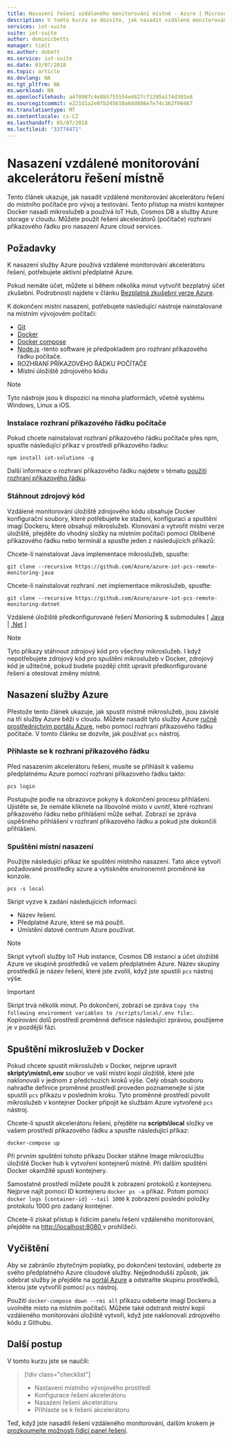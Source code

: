 ```yaml
---
title: Nasazení řešení vzdáleného monitorování místně - Azure | Microsoft Docs
description: V tomto kurzu se dozvíte, jak nasadit vzdálené monitorování akcelerátoru řešení do místního počítače pro vývoj a testování.
services: iot-suite
suite: iot-suite
author: dominicbetts
manager: timlt
ms.author: dobett
ms.service: iot-suite
ms.date: 03/07/2018
ms.topic: article
ms.devlang: NA
ms.tgt_pltfrm: NA
ms.workload: NA
ms.openlocfilehash: a470987c4e8b5755554e4827cf1295a174d301e8
ms.sourcegitcommit: e221d1a2e0fb245610a6dd886e7e74c362f06467
ms.translationtype: MT
ms.contentlocale: cs-CZ
ms.lasthandoff: 05/07/2018
ms.locfileid: "33774471"
---
```

# <a name="deploy-the-remote-monitoring-solution-accelerator-locally"></a>Nasazení vzdálené monitorování akcelerátoru řešení místně

Tento článek ukazuje, jak nasadit vzdálené monitorování akcelerátoru řešení do místního počítače pro vývoj a testování. Tento přístup na místní kontejner Docker nasadí mikroslužeb a používá IoT Hub, Cosmos DB a služby Azure storage v cloudu. Můžete použít řešení akcelerátorů (počítače) rozhraní příkazového řádku pro nasazení Azure cloud services.

## <a name="prerequisites"></a>Požadavky

K nasazení služby Azure používá vzdálené monitorování akcelerátoru řešení, potřebujete aktivní předplatné Azure.

Pokud nemáte účet, můžete si během několika minut vytvořit bezplatný účet zkušební. Podrobnosti najdete v článku [Bezplatná zkušební verze Azure](http://azure.microsoft.com/pricing/free-trial/).

K dokončení místní nasazení, potřebujete následující nástroje nainstalované na místním vývojovém počítači:

* [Git](https://git-scm.com/)
* [Docker](https://www.docker.com)
* [Docker compose](https://docs.docker.com/compose/install/)
* [Node.js](https://nodejs.org/) -tento software je předpokladem pro rozhraní příkazového řádku počítače.
* ROZHRANÍ PŘÍKAZOVÉHO ŘÁDKU POČÍTAČE
* Místní úložiště zdrojového kódu

> [!NOTE]
> Tyto nástroje jsou k dispozici na mnoha platformách, včetně systému Windows, Linux a iOS.

### <a name="install-the-pcs-cli"></a>Instalace rozhraní příkazového řádku počítače

Pokud chcete nainstalovat rozhraní příkazového řádku počítače přes npm, spusťte následující příkaz v prostředí příkazového řádku:

```cmd/sh
npm install iot-solutions -g
```

Další informace o rozhraní příkazového řádku najdete v tématu [použití rozhraní příkazového řádku](https://github.com/Azure/pcs-cli/blob/master/README.md).

### <a name="download-the-source-code"></a>Stáhnout zdrojový kód

 Vzdálené monitorování úložiště zdrojového kódu obsahuje Docker konfigurační soubory, které potřebujete ke stažení, konfiguraci a spuštění imagí Dockeru, které obsahují mikroslužeb. Klonování a vytvořit místní verze úložiště, přejděte do vhodný složky na místním počítači pomocí Oblíbené příkazového řádku nebo terminál a spusťte jeden z následujících příkazů:

Chcete-li nainstalovat Java implementace mikroslužeb, spusťte:

```cmd/sh
git clone --recursive https://github.com/Azure/azure-iot-pcs-remote-monitoring-java
```

Chcete-li nainstalovat rozhraní .net implementace mikroslužeb, spusťte:

```cmd\sh
git clone --recursive https://github.com/Azure/azure-iot-pcs-remote-monitoring-dotnet
```

Vzdálené úložiště předkonfigurované řešení Monioring & submodules [ [Java](https://github.com/Azure/azure-iot-pcs-remote-monitoring-java) | [.Net](https://github.com/Azure/azure-iot-pcs-remote-monitoring-dotnet) ]

> [!NOTE]
> Tyto příkazy stáhnout zdrojový kód pro všechny mikroslužeb. I když nepotřebujete zdrojový kód pro spuštění mikroslužeb v Docker, zdrojový kód je užitečné, pokud budete později chtít upravit předkonfigurované řešení a otestovat změny místně.

## <a name="deploy-the-azure-services"></a>Nasazení služby Azure

Přestože tento článek ukazuje, jak spustit místně mikroslužeb, jsou závislé na tři služby Azure běží v cloudu. Můžete nasadit tyto služby Azure [ručně prostřednictvím portálu Azure](https://github.com/Azure/azure-iot-pcs-remote-monitoring-dotnet/wiki/Manual-steps-to-create-azure-resources-for-local-setup), nebo pomocí rozhraní příkazového řádku počítače. V tomto článku se dozvíte, jak používat `pcs` nástroj.

### <a name="sign-in-to-the-cli"></a>Přihlaste se k rozhraní příkazového řádku

Před nasazením akcelerátoru řešení, musíte se přihlásit k vašemu předplatnému Azure pomocí rozhraní příkazového řádku takto:

```cmd/sh
pcs login
```

Postupujte podle na obrazovce pokyny k dokončení procesu přihlášení. Ujistěte se, že nemáte kliknete na libovolné místo v uvnitř, které rozhraní příkazového řádku nebo přihlášení může selhat. Zobrazí se zpráva úspěšného přihlášení v rozhraní příkazového řádku a pokud jste dokončili přihlášení. 

### <a name="run-a-local-deployment"></a>Spuštění místní nasazení

Použijte následující příkaz ke spuštění místního nasazení. Tato akce vytvoří požadované prostředky azure a vytiskněte environemnt proměnné ke konzole. 

```cmd/pcs
pcs -s local
```

Skript vyzve k zadání následujících informací:

* Název řešení.
* Předplatné Azure, které se má použít.
* Umístění datové centrum Azure používat.

> [!NOTE]
> Skript vytvoří služby IoT Hub instance, Cosmos DB instanci a účet úložiště Azure ve skupině prostředků ve vašem předplatném Azure. Název skupiny prostředků je název řešení, které jste zvolili, když jste spustili `pcs` nástroj výše. 

> [!IMPORTANT]
> Skript trvá několik minut. Po dokončení, zobrazí se zpráva `Copy the following environment variables to /scripts/local/.env file:`. Kopírování dolů prostředí proměnné definice následující zprávou, použijeme je v pozdější fázi.

## <a name="run-the-microservices-in-docker"></a>Spuštění mikroslužeb v Docker

Pokud chcete spustit mikroslužeb v Docker, nejprve upravit **skripty\\místní\\.env** soubor ve vaší místní kopii úložiště, které jste naklonovali v jednom z předchozích kroků výše. Celý obsah souboru nahraďte definice proměnné prostředí proveden poznamenejte si jste spustili `pcs` příkazu v posledním kroku. Tyto proměnné prostředí povolit mikroslužeb v kontejner Docker připojit ke službám Azure vytvořené `pcs` nástroj.

Chcete-li spustit akcelerátoru řešení, přejděte na **scripts\local** složky ve vašem prostředí příkazového řádku a spusťte následující příkaz:

```cmd\sh
docker-compose up
```

Při prvním spuštění tohoto příkazu Docker stáhne Image mikroslužbu úložiště Docker hub k vytvoření kontejnerů místně. Při dalším spuštění Docker okamžitě spustí kontejnery.

Samostatné prostředí můžete použít k zobrazení protokolů z kontejneru. Nejprve najít pomocí ID kontejneru `docker ps -a` příkaz. Potom pomocí `docker logs {container-id} --tail 1000` k zobrazení poslední položky protokolu 1000 pro zadaný kontejner.

Chcete-li získat přístup k řídicím panelu řešení vzdáleného monitorování, přejděte na [ http://localhost:8080 ](http://localhost:8080) v prohlížeči.

## <a name="clean-up"></a>Vyčištění

Aby se zabránilo zbytečným poplatky, po dokončení testování, odeberte ze svého předplatného Azure cloudové služby. Nejjednodušší způsob, jak odebrat služby je přejděte na [portál Azure](https://ms.portal.azure.com) a odstraňte skupinu prostředků, kterou jste vytvořili pomocí `pcs` nástroj.

Použití `docker-compose down --rmi all` příkazu odeberte imagí Dockeru a uvolněte místo na místním počítači. Můžete také odstranit místní kopii vzdáleného monitorování úložiště vytvoří, když jste naklonovali zdrojového kódu z Githubu.

## <a name="next-steps"></a>Další postup

V tomto kurzu jste se naučili:

> [!div class="checklist"]
> * Nastavení místního vývojového prostředí
> * Konfigurace řešení akcelerátoru
> * Nasazení řešení akcelerátoru
> * Přihlaste se k řešení akcelerátoru

Teď, když jste nasadili řešení vzdáleného monitorování, dalším krokem je [prozkoumejte možnosti řídicí panel řešení](./iot-suite-remote-monitoring-deploy.md).

<!-- Next tutorials in the sequence -->